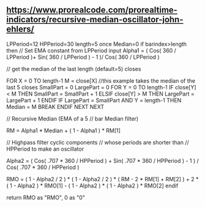 ## https://www.prorealcode.com/prorealtime-indicators/recursive-median-oscillator-john-ehlers/

LPPeriod=12
HPPeriod=30
length=5
once Median=0
if barindex>length then
 // Set EMA constant from LPPeriod input
 Alpha1 = ( Cos( 360 / LPPeriod )+ Sin( 360 / LPPeriod ) - 1 )/ Cos( 360 / LPPeriod )

 // get the median of the last length (default=5) closes

 FOR X = 0 TO length-1
  M = close[X]    //this example takes the median of the last 5 closes
  SmallPart = 0
  LargePart = 0
  FOR Y = 0 TO length-1
   IF close[Y] < M THEN
    SmallPart = SmallPart + 1
   ELSIF close[Y] > M THEN
    LargePart = LargePart + 1
   ENDIF
   IF LargePart = SmallPart AND Y = length-1 THEN
    Median = M
    BREAK
   ENDIF
  NEXT
 NEXT

 // Recursive Median (EMA of a 5
 // bar Median filter)

 RM = Alpha1 * Median + ( 1 - Alpha1 ) * RM[1]

 // Highpass filter cyclic components
 // whose periods are shorter than
 // HPPeriod to make an oscillator

 Alpha2 = ( Cos( .707 * 360 / HPPeriod ) + Sin( .707 * 360 / HPPeriod ) - 1 ) / Cos( .707 * 360 / HPPeriod )

 RMO = ( 1 - Alpha2 / 2 ) * ( 1 - Alpha2 / 2 ) * ( RM - 2 * RM[1] + RM[2] ) + 2 * ( 1 - Alpha2 ) * RMO[1] - ( 1 - Alpha2 ) * ( 1 - Alpha2 ) * RMO[2]
endif

return RMO as "RMO", 0 as "0"